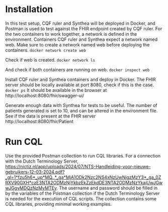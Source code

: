# Installation
In this test setup, CQF ruler and Synthea will be deployed in Docker, and Postman is used to test against the FHIR endpoint created by CQF ruler.
For the two containers to work together, a network is defined in the environment. Containers CQF ruler and Synthea expect a network named web. 
Make sure to create a network named web before deploying the containers.
`docker network create web`

Check if web is created.
`docker network ls`

And check if both containers are running on web.
`docker inspect web`

Install CQF ruler and Synthea containers and deploy in Docker. The FHIR server should be locally available at port 8080, check if this is the case. 
`docker ps`
It should be available in the browser at http://localhost:8080/fhir/swagger-ui/

Generate enough data with Synthea for tests to be useful. The number of patients generated is set to 10, and can be altered in the environment file. 
See if the data is present at the FHIR server http://localhost:8080/fhir/Patient

# Run CQL
Use the provided Postman collection to run CQL libraries. For a connection with the Dutch Terminology Server, https://nictiz.nl/app/uploads/2024/07/NTS-Handleiding-voor-nieuwe-gebruikers-12-03-2024.pdf?_gl=1*fzu5h6*_up*MQ..*_ga*MjA1ODk2Nzc2NS4xNzUwNjgzMzY3*_ga_0ZRXV90GXH*czE3NTA2ODMzNjYkbzEkZzEkdDE3NTA2ODMzNzYkajUwJGwwJGgyMDQzNzMyMTEy.
The username and password should be filled in by the variables of the Postman collection if the Dutch Terminology Server is needed for the execution of CQL scripts.
The collection contains some CQL libraries, providing minimal working examples.
